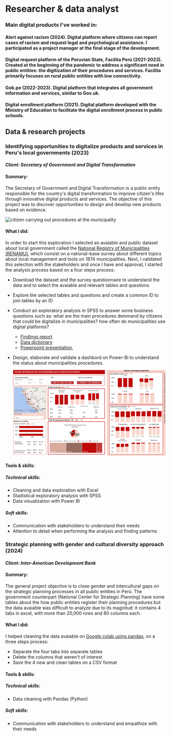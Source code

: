 # Researcher & data analyst

### Main digital products I've worked in:
#### Alert against racism (2024). Digital platform where citizens can report cases of racism and request legal and psychological assistance. I participated as a project manager at the final stage of the development.
#### Digital request platform of the Peruvian State, Facilita Perú (2021-2023). Created at the beginning of the pandemic to address a significant need in public entities: the digitization of their procedures and services. Facilita primarily focuses on rural public entities with low connectivity.
#### Gob.pe (2022-2023). Digital platform that integrates all government information and services, similar to Gov.uk.
#### Digital enrollment platform (2021). Digital platform developed with the Ministry of Education to facilitate the digital enrollment process in public schools.


## Data & research projects
### Identifying opportunities to digitalize products and services in Peru's local governments (2023)
#### _Client: Secretary of Government and Digital Transformation_
#### Summary: 
The Secretary of Government and Digital Transformation is a public entity responsible for the country's digital transformation to improve citizen's lifes through innovative digital products and services. The objective of this project was to discover opportunities to design and develop new products based on evidence. 

   ![citizen carrying out procedures at the municipality](images/trámites.png)

#### What I did: 
In order to start this exploration I selected an avaiable and public dataset about local government called the [National Registry of Municipalities (RENAMU)](https://www.datosabiertos.gob.pe/dataset/registro-nacional-de-municipalidades-renamu-2022-instituto-nacional-de-estad%C3%ADstica-e), which consist on a national-base survey about different topics about local management and tools on  1874 municipalities. Next, I validated this selection with the stakeholders and once I have and approval, I started the analysis process based on a four steps process:

- Download the dataset and the survey questionnaire to understand the data and to select the avaiable and relevant tables and questions
- Explore the selected tables and questions and create a common ID to join tables by an ID
- Conduct an exploratory analysis in SPSS to answer some business questions such as: what are the main procedures demmand by citizens that could be digitalize in municipalities? how often do municipalities use digital platforms?
    - [Findings report](https://drive.google.com/file/d/14tWgj-NUiqFxhSTZHdzvWQJc05DTht1F/view?usp=sharing)
    - [Data dictionary](https://docs.google.com/spreadsheets/d/150IxhbslOilE_80mSjkCfu7En3vzXFXO/edit?usp=sharing&ouid=106305285872469110916&rtpof=true&sd=true)
    - [Powerpoint presentation](https://docs.google.com/presentation/d/15B9vGfa4qRsFQCjUAbdC8mZ9UnpXeAc6/edit?usp=sharing&ouid=106305285872469110916&rtpof=true&sd=true),
- Design, elaborate and validate a dashbord on Power-Bi to understand the status about municipalities procedures.
  
    ![Exploratory analysis](images/dashboard.png)

#### Tools & skills:
##### Technical skills:
- Cleaning and data exploration with Excel
- Stadistical exploratory analysis with SPSS
- Data visualization with Power BI

##### Soft skills:
- Communication with stakeholders to understand their needs
- Attention to detail when performing the analysis and finding patterns

### Strategic planning with gender and cultural diversity approach (2024)
#### _Client: Inter-American Development Bank_
#### Summary: 
The general project objective is to close gender and intercultural gaps on the strategic planning processes in all public entities in Perú. The government counterpart (National Center for Strategic Planning) have some tables about the how public entities register their planning procedures but the data avaiable was difficult to analyze due to its magnitud: it contains 4 tabs in excel, with more than 20,000 rows and 80 columns each. 

#### What I did: 
I helped cleaning the data avaiable on [Google colab using pandas](https://colab.research.google.com/drive/1MIXMwEJfp4uZFKoVvuXGFwXPd9eBnjvC?usp=sharing), on a three steps process:
- Separate the four tabs into separate tables
- Delete the columns that weren't of interest
- Save the 4 new and clean tables on a CSV format

#### Tools & skills:
##### Technical skills:
- Data cleaning with Pandas (Python)
  
##### Soft skills:
- Communication with stakeholders to understand and empathize with their needs
